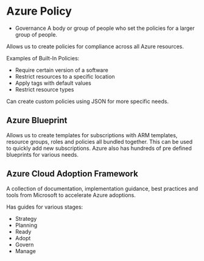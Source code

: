 # Azure Policy

- Governance
  A body or group of people who set the policies for a larger group of people.

Allows us to create policies for compliance across all Azure resources.

Examples of Built-In Policies:

- Require certain version of a software
- Restrict resources to a specific location
- Apply tags with default values
- Restrict resource types

Can create custom policies using JSON for more specific needs.

## Azure Blueprint

Allows us to create templates for subscriptions with ARM templates, resource groups, roles and policies all bundled together.
This can be used to quickly add new subscriptions. Azure also has hundreds of pre defined blueprints for various needs.

## Azure Cloud Adoption Framework

A collection of documentation, implementation guidance, best practices and tools from Microsoft to accelerate Azure adoptions.

Has guides for various stages:

- Strategy
- Planning
- Ready
- Adopt
- Govern
- Manage
